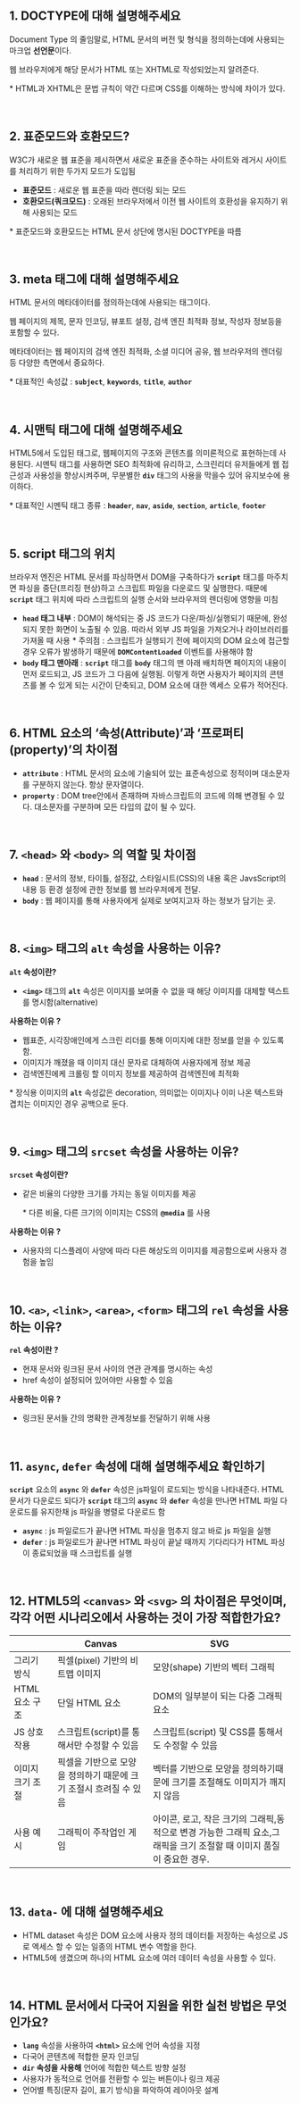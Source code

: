 ## 1. DOCTYPE에 대해 설명해주세요

Document Type 의 줄임말로, HTML 문서의 버전 및 형식을 정의하는데에 사용되는 마크업 **선언문**이다.

웹 브라우저에게 해당 문서가 HTML 또는 XHTML로 작성되었는지 알려준다.

\* HTML과 XHTML은 문법 규칙이 약간 다르며 CSS를 이해하는 방식에 차이가 있다.

<br/>

## 2. 표준모드와 호환모드?

W3C가 새로운 웹 표준을 제시하면서 새로운 표준을 준수하는 사이트와 레거시 사이트를 처리하기 위한 두가지 모드가 도입됨

- **표준모드** : 새로운 웹 표준을 따라 렌더링 되는 모드
- **호환모드(쿼크모드)** : 오래된 브라우저에서 이전 웹 사이트의 호환성을 유지하기 위해 사용되는 모드

\* 표준모드와 호환모드는 HTML 문서 상단에 명시된 DOCTYPE을 따름

<br/>

## 3. meta 태그에 대해 설명해주세요

HTML 문서의 메타데이터를 정의하는데에 사용되는 태그이다.

웹 페이지의 제목, 문자 인코딩, 뷰포트 설정, 검색 엔진 최적화 정보, 작성자 정보등을 포함할 수 있다.

메타데이터는 웹 페이지의 검색 엔진 최적화, 소셜 미디어 공유, 웹 브라우저의 렌더링 등 다양한 측면에서 중요하다.

\* 대표적인 속성값 : **`subject`**, **`keywords`**, **`title`**, **`author`**

<br/>

## 4. 시맨틱 태그에 대해 설명해주세요

HTML5에서 도입된 태그로, 웹페이지의 구조와 콘텐츠를 의미론적으로 표현하는데 사용된다.
시멘틱 태그를 사용하면 SEO 최적화에 유리하고, 스크린리더 유저들에게 웹 접근성과 사용성을 향상시켜주며,
무분별한 **`div`** 태그의 사용을 막을수 있어 유지보수에 용이하다.

\* 대표적인 시멘틱 태그 종류 : **`header`**, **`nav`**, **`aside`**, **`section`**, **`article`**, **`footer`**

<br/>

## 5. script 태그의 위치

브라우저 엔진은 HTML 문서를 파싱하면서 DOM을 구축하다가 **`script`** 태그를 마주치면 파싱을 중단(프리징 현상)하고 스크립트 파일을 다운로드 및 실행한다.
때문에 **`script`** 태그 위치에 따라 스크립트의 실행 순서와 브라우저의 렌더링에 영향을 미침

- **`head` 태그 내부** : DOM이 해석되는 중 JS 코드가 다운/파싱/실행되기 때문에, 완성되지 못한 화면이 노출될 수 있음. 따라서 외부 JS 파일을 가져오거나 라이브러리를 가져올 때 사용 \* 주의점 : 스크립트가 실행되기 전에 페이지의 DOM 요소에 접근할 경우 오류가 발생하기 때문에 **`DOMContentLoaded`** 이벤트를 사용해야 함
- **`body` 태그 맨아래** : **`script`** 태그를 **`body`** 태그의 맨 아래 배치하면 페이지의 내용이 먼저 로드되고, JS 코드가 그 다음에 실행됨. 이렇게 하면 사용자가 페이지의 콘텐츠를 볼 수 있게 되는 시간이 단축되고,
  DOM 요소에 대한 엑세스 오류가 적어진다.

<br/>

## 6. HTML 요소의 ‘속성(Attribute)’과 ‘프로퍼티(property)’의 차이점

- **`attribute`** : HTML 문서의 요소에 기술되어 있는 표준속성으로 정적이며 대소문자를 구분하지 않는다. 항상 문자열이다.
- **`property`** : DOM tree안에서 존재하며 자바스크립트의 코드에 의해 변경될 수 있다. 대소문자를 구분하며 모든 타입의 값이 될 수 있다.

<br/>

## 7. **`<head>`** 와 **`<body>`** 의 역할 및 차이점

- **`head`** : 문서의 정보, 타이틀, 설정값, 스타일시트(CSS)의 내용 혹은 JavsScript의 내용 등 환경 설정에 관한 정보를 웹 브라우저에게 전달.
- **`body`** : 웹 페이지를 통해 사용자에게 실제로 보여지고자 하는 정보가 담기는 곳.

<br/>
 
## 8. **`<img>`** 태그의 **`alt`** 속성을 사용하는 이유?
**`alt` 속성이란?**

- **`<img>`** 태그의 **`alt`** 속성은 이미지를 보여줄 수 없을 때 해당 이미지를 대체할 텍스트를 명시함(alternative)

**사용하는 이유 ?**

- 웹표준, 시각장애인에게 스크린 리더를 통해 이미지에 대한 정보를 얻을 수 있도록 함.
- 이미지가 깨졌을 때 이미지 대신 문자로 대체하여 사용자에게 정보 제공
- 검색엔진에케 크롤링 할 이미지 정보를 제공하여 검색엔진에 최적화

\* 장식용 이미지의 **`alt`** 속성값은 decoration, 의미없는 이미지나 이미 나온 텍스트와 겹치는 이미지인 경우 공백으로 둔다.

<br/>
 
## 9. `<img>` 태그의 `srcset` 속성을 사용하는 이유?
**`srcset` 속성이란?**

- 같은 비율의 다양한 크기를 가지는 동일 이미지를 제공

  \* 다른 비율, 다른 크기의 이미지는 CSS의 **`@media`** 를 사용

**사용하는 이유 ?**

- 사용자의 디스플레이 사양에 따라 다른 해상도의 이미지를 제공함으로써 사용자 경험을 높임

<br/>
 
## 10. **`<a>`**, **`<link>`**, **`<area>`**, **`<form>`** 태그의 **`rel`** 속성을 사용하는 이유?
**`rel` 속성이란 ?**

- 현재 문서와 링크된 문서 사이의 연관 관계를 명시하는 속성
- href 속성이 설정되어 있어야만 사용할 수 있음

**사용하는 이유 ?**

- 링크된 문서들 간의 명확한 관계정보를 전달하기 위해 사용

<br/>
 
## 11. **`async`**, **`defer`** 속성에 대해 설명해주세요 **확인하기**
**`script`** 요소의 **`async`** 와 **`defer`** 속성은 js파일이 로드되는 방식을 나타내준다.
HTML 문서가 다운로드 되다가 **`script`** 태그의 **`async`** 와 **`defer`** 속성을 만나면 HTML 파일 다운로드를 유지한채 js 파일을 병렬로 다운로드 함

- **`async`** : js 파일로드가 끝나면 HTML 파싱을 멈추지 않고 바로 js 파일을 실행
- **`defer`** : js 파일로드가 끝나면 HTML 파싱이 끝날 때까지 기다리다가 HTML 파싱이 종료되었을 때 스크립트를 실행

<br/>
 
## 12. HTML5의 **`<canvas>`** 와 **`<svg>`** 의 차이점은 무엇이며, 각각 어떤 시나리오에서 사용하는 것이 가장 적합한가요?
|  | Canvas | SVG |
| --- | --- | --- |
| 그리기 방식 | 픽셀(pixel) 기반의 비트맵 이미지 | 모양(shape) 기반의 벡터 그래픽 |
| HTML 요소 구조 | 단일 HTML 요소 | DOM의 일부분이 되는 다중 그래픽 요소 |
| JS 상호작용 | 스크립트(script)를 통해서만 수정할 수 있음 | 스크립트(script) 및 CSS를 통해서도 수정할 수 있음 |
| 이미지 크기 조절 | 픽셀을 기반으로 모양을 정의하기 때문에 크기 조절시 흐려질 수 있음 | 벡터를 기반으로 모양을 정의하기때문에 크기를 조절해도 이미지가 깨지지 않음 |
| 사용 예시 | 그래픽이 주작업인 게임 | 아이콘, 로고, 작은 크기의 그래픽,동적으로 변경 가능한 그래픽 요소,그래픽을 크기 조절할 때 이미지 품질이 중요한 경우. |

<br/>
 
## 13. **`data-`** 에 대해 설명해주세요
- HTML dataset 속성은 DOM 요소에 사용자 정의 데이터틑 저장하는 속성으로 JS로 엑세스 할 수 있는 일종의 HTML 변수 역할을 한다.
- HTML5에 생겼으며 하나의 HTML 요소에 여러 데이터 속성을 사용할 수 있다.

<br/>
 
## 14. HTML 문서에서 다국어 지원을 위한 실천 방법은 무엇인가요?
- **`lang`** 속성을 사용하여 **`<html>`** 요소에 언어 속성을 지정
- 다국어 콘텐츠에 적합한 문자 인코딩
- **`dir` 속성을 사용해** 언어에 적합한 텍스트 방향 설정
- 사용자가 동적으로 언어를 전환할 수 있는 버튼이나 링크 제공
- 언어별 특징(문자 길이, 표기 방식)을 파악하여 레이아웃 설계
